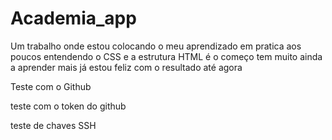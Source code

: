 # Academia_app

Um trabalho onde estou colocando o  meu aprendizado em pratica aos poucos entendendo o CSS e a estrutura HTML é o começo tem muito ainda a aprender mais já estou feliz com o resultado até agora

Teste com o Github

teste com o token do github 

teste de chaves SSH
